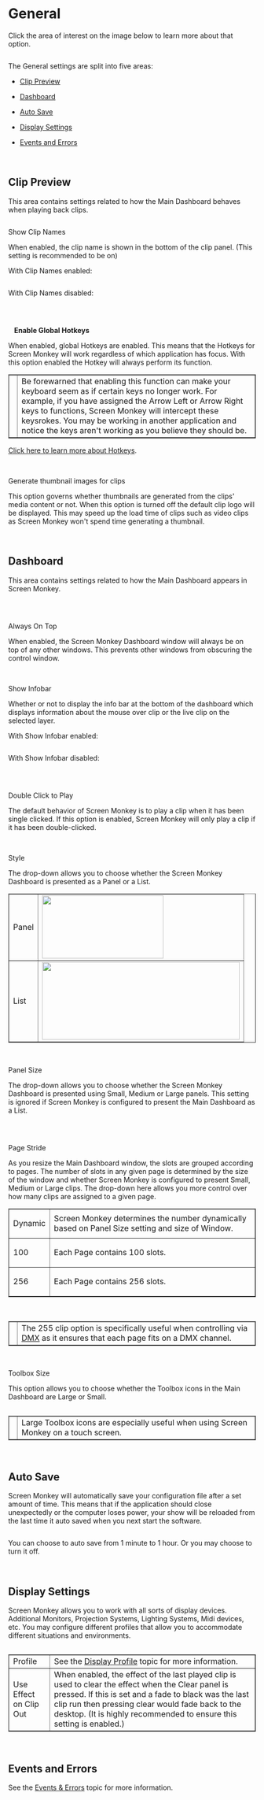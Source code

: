 <h1>General</h1>
<p>Click the area of interest on the image below to learn more about that 
 option.</p>
<p class="hcp2"><img alt="" src="../../../images/SettingsDialogGeneral.png" usemap="#MAP419532842" border="0" class="hcp3">
<map id="MAP419532842" name="MAP419532842">
<area shape="rect" coords="6, 25, 133, 39" href="General.md" alt="">
<area shape="rect" coords="6, 41, 133, 57" href="DisplayRenderer.md" alt="">
<area shape="rect" coords="6, 59, 133, 75" href="ACN.md" alt="">
<area shape="rect" coords="6, 77, 133, 93" href="Artnet.md" alt="">
<area shape="rect" coords="6, 94, 133, 110" href="CITP.md" alt="">
<area shape="rect" coords="6, 112, 133, 128" href="Network.md" alt="">
<area shape="rect" coords="6, 129, 133, 145" href="MouseandKeyboard.md" alt="">
<area shape="rect" coords="6, 147, 133, 163" href="MIDI.md" alt="">
<area shape="rect" coords="6, 164, 133, 180" href="ProUpgrade.md" alt="">
<area shape="rect" coords="6, 182, 133, 198" href="Statistics.md" alt="">
<area shape="rect" coords="154, 45, 235, 59" href="#Show_Clip_Names" alt="">
<area shape="rect" coords="154, 60, 443, 74" href="#Enable_Global_Hotkeys" alt="">
<area shape="rect" coords="154, 75, 460, 89" href="#Generate_Thumbnails" alt="">
<area shape="rect" coords="150, 108, 224, 122" href="#Always_On_Top" alt="">
<area shape="rect" coords="150, 123, 385, 137" href="#Show_Infobar" alt="">
<area shape="rect" coords="150, 137, 244, 151" href="#Double_Click_to_Play" alt="">
<area shape="rect" coords="150, 157, 340, 177" href="#Style" alt="">
<area shape="rect" coords="348, 157, 553, 177" href="#Panel_Size" alt="">
<area shape="rect" coords="348, 178, 553, 198" href="#Toolbox_Size" alt="">
<area shape="rect" coords="150, 179, 340, 199" href="#Page_Stride" alt="">
<area shape="rect" coords="153, 215, 469, 235" href="#Auto_Save" alt="">
<area shape="rect" coords="462, 313, 557, 340" href="../EventsandErrors.md" alt="">
<area shape="rect" coords="153, 256, 556, 277" href="#Profile" alt="">
<area shape="rect" coords="153, 276, 261, 292" href="#Use_Effect_on_Clip_Out" alt="">
</map> </p>
<p>The <span class="hcp4">General</span> settings are split 
 into five areas:</p>
<ul type="disc">
	<li><p><a href="#Clip_Preview">Clip Preview</a></p></li>
	<li><p><a href="#Dashboard">Dashboard</a></p></li>
	<li><p><a href="#Auto_Save">Auto Save</a></p></li>
	<li><p><a href="General.md#Display_Settings">Display Settings</a></p></li>
	<li><p><a href="General.md#Events_and_Errors">Events and Errors</a></p></li>
</ul>
<p>&#160;</p>
<h2><a name="Clip_Preview"></a>Clip Preview</h2>
<p>This area contains settings related to how the Main Dashboard behaves 
 when playing back clips.</p>
<p class="hcp2"><img alt="" src="../../../images/ClipPreview.png" border="0" class="hcp3"> </p>
<p class="hcp5"><a name="Show_Clip_Names"></a>Show Clip Names</p>
<p class="hcp2">When enabled, the clip name is shown in the 
 bottom of the clip panel. (This setting is recommended to be on)</p>
<p class="hcp6">With Clip Names enabled:</p>
<p class="hcp7"><img src="../../../images/ClipNamesOn.png" alt="" border="0" class="hcp8"></p>
<p class="hcp6">With Clip Names disabled:</p>
<p class="hcp7"><img src="../../../images/ClipNamesOff.png" alt="" border="0" class="hcp8"></p>
<p>&#160;</p>
<p style="font-weight: bold; margin-left: 12px;"><a name="Enable_Global_Hotkeys"></a>Enable 
 Global Hotkeys</p>
<p class="hcp2">When enabled, global Hotkeys are enabled. 
 This means that the Hotkeys for Screen Monkey will work regardless of 
 which application has focus. With this option enabled the Hotkey will 
 always perform its function.</p>
<table cellspacing="0" border="1" class="hcp9">
	<col>
	<col>
	<tr>
		<td class="hcp10"><img src="../../../images/Noteimage.png" alt="" border="0" class="hcp8"></td>
		<td>Be forewarned that enabling this function can make your keyboard 
		 seem as if certain keys no longer work. For example, if you have 
		 assigned the Arrow Left or Arrow Right keys to functions, Screen 
		 Monkey will intercept these keysrokes. You may be working in another 
		 application and notice the keys aren't working as you believe 
		 they should be.</td>
	</tr>
</table>
<p class="hcp2"><a href="../../Hotkeys.md">Click here to 
 learn more about Hotkeys</a>.</p>
<p>&#160;</p>
<p class="hcp5"><a name="Generate_Thumbnails"></a>Generate 
 thumbnail images for clips</p>
<p class="hcp2">This option governs whether thumbnails are 
 generated from the clips' media content or not. When this option is turned 
 off the default clip logo will be displayed. This may speed up the load 
 time of clips such as video clips as Screen Monkey won't spend time generating 
 a thumbnail.</p>
<p class="hcp5">&#160;</p>
<h2><a name="Dashboard"></a>Dashboard</h2>
<p>This area contains settings related to how the Main Dashboard appears 
 in Screen Monkey.</p>
<p class="hcp2"><img alt="" src="../../../images/Dashboard.png" border="0" class="hcp3"></p>
<p>&#160;</p>
<p class="hcp5"><a name="Always_On_Top"></a>Always On Top</p>
<p>When enabled, the Screen Monkey Dashboard window will always be on top 
 of any other windows. This prevents other windows from obscuring the control 
 window.</p>
<p>&#160;</p>
<p class="hcp5"><a name="Show_Infobar"></a>Show Infobar</p>
<p>W<span class="rvts10">hether or not to display the info bar at the bottom 
 of the dashboard which displays information about the mouse over clip 
 or the live clip on the selected layer.</span></p>
<p class="hcp11"><span class="rvts10">With 
 Show Infobar enabled:</span></p>
<p class="hcp12"><img alt="" src="../../../images/Infobar.png" border="0" class="hcp3"></p>
<p class="hcp11">With Show Infobar disabled:</p>
<p class="hcp12"><img alt="" src="../../../images/NoInfobar.png" border="0" class="hcp3"></p>
<p>&#160;</p>
<p><a name="Double_Click_to_Play"></a><span class="hcp4">Double 
 Click to Play</span></p>
<p>The default behavior of Screen Monkey is to play a clip when it has 
 been single clicked. If this option is enabled, Screen Monkey will only 
 play a clip if it has been double-clicked.</p>
<p>&#160;</p>
<p><a name="Style"></a><span class="hcp4">Style</span></p>
<p>The drop-down allows you to choose whether the Screen Monkey Dashboard 
 is presented as a Panel or a List.</p>
<table cellspacing="0" border="1" class="hcp13">
	<col>
	<col>
	<tr>
		<td class="hcp10"><span class="hcp4">Panel</span></td>
		<td><img alt="" src="../../../images/img_321.jpg" width="247" height="128" border="0" class="hcp3"></td>
	</tr>
	<tr>
		<td class="hcp10"><span class="hcp4">List</span></td>
		<td><img alt="" src="../../../images/img_322.jpg" width="402" height="158" border="0" class="hcp3"></td>
	</tr>
</table>
<p>&#160;</p>
<p class="hcp5"><a name="Panel_Size"></a>Panel Size</p>
<p>The drop-down allows you to choose whether the Screen Monkey Dashboard 
 is presented using Small, Medium or Large panels. This setting is ignored 
 if Screen Monkey is configured to present the Main Dashboard as a List.</p>
<p class="hcp2"><img alt="" src="../../../images/PanelSize.png" border="0" class="hcp3"></p>
<p>&#160;</p>
<p class="hcp5"><a name="Page_Stride"></a>Page Stride</p>
<p>As you resize the Main Dashboard window, the slots are grouped according 
 to pages. The number of slots in any given page is determined by the size 
 of the window and whether Screen Monkey is configured to present Small, 
 Medium or Large clips. The drop-down here allows you more control over 
 how many clips are assigned to a given page.</p>
<table cellspacing="0" border="1" class="hcp9">
	<col>
	<col>
	<tr>
		<td class="hcp10"><p class="hcp14"><span class="hcp4">Dynamic</span></p></td>
		<td>Screen Monkey determines the number dynamically based on Panel 
		 Size setting and size of Window.</td>
	</tr>
	<tr>
		<td class="hcp10"><p class="hcp14"><span class="hcp4">100</span></p></td>
		<td>Each Page contains 100 slots.</td>
	</tr>
	<tr>
		<td class="hcp10"><p class="hcp14"><span class="hcp4">256</span></p></td>
		<td>Each Page contains 256 slots.</td>
	</tr>
</table>
<p>&#160;</p>
<table cellspacing="0" border="1" class="hcp9">
	<col>
	<col>
	<tr>
		<td class="hcp10"><img src="../../../images/Tipimage.png" alt="" border="0" class="hcp8"></td>
		<td>The 255 clip option is specifically useful when controlling 
		 via <a href="../DMXControl.md">DMX</a> as it ensures that each 
		 page fits on a DMX channel.</td>
	</tr>
</table>
<p>&#160;</p>
<p class="hcp5"><a name="Toolbox_Size"></a>Toolbox Size</p>
<p>This option allows you to choose whether the Toolbox icons in the Main 
 Dashboard are Large or Small.</p>
<p class="hcp2"><img src="../../../images/ToolboxSize.png" alt="" border="0" class="hcp8"></p>
<table cellspacing="0" border="1" class="hcp13">
	<col>
	<col>
	<tr>
		<td><img src="../../../images/Tipimage.png" alt="" border="0" class="hcp8"></td>
		<td>Large Toolbox icons are especially useful when using Screen 
		 Monkey on a touch screen.</td>
	</tr>
</table>
<p class="hcp2">&#160;</p>
<h2><a name="Auto_Save"></a>Auto Save</h2>
<p>Screen Monkey will automatically save your configuration file after 
 a set amount of time. This means that if the application should close 
 unexpectedly or the computer loses power, your show will be reloaded from 
 the last time it auto saved when you next start the software.</p>
<p class="hcp2"><img src="../../../images/AutoSave.png" alt="" border="0" class="hcp8"></p>
<p>You can choose to auto save from 1 minute to 1 hour. Or you may choose 
 to turn it off.</p>
<p>&#160;</p>
<h2><a name="Display_Settings"></a>Display Settings</h2>
<p>Screen Monkey allows you to work with all sorts of display devices. 
 Additional Monitors, Projection Systems, Lighting Systems, Midi devices, 
 etc. You may configure different profiles that allow you to accommodate 
 different situations and environments.</p>
<p class="hcp2"><img src="../../../images/DisplaySettings.png" alt="" border="0" class="hcp8"></p>
<table cellspacing="0" border="1" class="hcp9">
	<col>
	<col>
	<tr>
		<td class="hcp10"><a name="Profile"></a>
		<span class="hcp4">Profile</span></td>
		<td>See the <a class="rvts15" href="../DisplayProfiles.md">Display 
		 Profile</a> topic for more information.</td>
	</tr>
	<tr>
		<td class="hcp10"><a name="Use_Effect_on_Clip_Out"></a>
		<span class="hcp4">Use Effect on Clip Out</span></td>
		<td>When enabled, the effect of the last played clip is used to 
		 clear the effect when the Clear panel is pressed. If this is set 
		 and a fade to black was the last clip run then pressing clear 
		 would fade back to the desktop. (It is highly recommended to ensure 
		 this setting is enabled.)</td>
	</tr>
</table>
<p class="hcp2">&#160;</p>
<h2><a name="Events_and_Errors"></a>Events and Errors</h2>
<p>See the <a class="rvts15" href="../EventsAndErrors.md">Events &amp; 
 Errors</a> topic for more information.</p>
